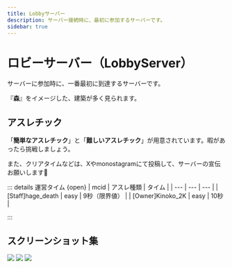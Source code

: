 ```yaml
---
title: Lobbyサーバー
description: サーバー接続時に、最初に参加するサーバーです。
sidebar: true
---
```

# ロビーサーバー（LobbyServer）
サーバーに参加時に、一番最初に到達するサーバーです。

『**森**』をイメージした、建築が多く見られます。

## アスレチック
「**簡単なアスレチック**」と「**難しいアスレチック**」が用意されています。暇があったら挑戦しましょう。

また、クリアタイムなどは、Xやmonostagramにて投稿して、サーバーの宣伝お願いします🙏

::: details 運営タイム {open}
| mcid | アスレ種類 | タイム |
| --- | --- | --- |
| [Staff]hage_death | easy | 9秒（限界値） |
| [Owner]Kinoko_2K | easy | 10秒 |

:::

## スクリーンショット集
![](https://image01.seesaawiki.jp/k/2/kinokoserver2/MZI2Oam4dr.png)
![](https://image01.seesaawiki.jp/k/2/kinokoserver2/AVRgZH3bbQ.png)
![](https://image02.seesaawiki.jp/k/2/kinokoserver2/p4H1QxNdCK.png)

